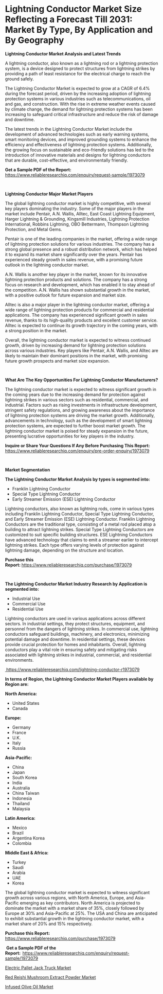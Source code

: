 <p><h1>Lightning Conductor Market Size Reflecting a Forecast Till 2031: Market By Type, By Application and By Geography</h1></p><p><strong>Lightning Conductor Market Analysis and Latest Trends</strong></p>
<p><p>A lightning conductor, also known as a lightning rod or a lightning protection system, is a device designed to protect structures from lightning strikes by providing a path of least resistance for the electrical charge to reach the ground safely.</p><p>The Lightning Conductor Market is expected to grow at a CAGR of 6.4% during the forecast period, driven by the increasing adoption of lightning protection systems in various industries such as telecommunications, oil and gas, and construction. With the rise in extreme weather events caused by climate change, the demand for lightning protection systems has been increasing to safeguard critical infrastructure and reduce the risk of damage and downtime.</p><p>The latest trends in the Lightning Conductor Market include the development of advanced technologies such as early warning systems, smart monitoring devices, and improved grounding systems to enhance the efficiency and effectiveness of lightning protection systems. Additionally, the growing focus on sustainable and eco-friendly solutions has led to the introduction of innovative materials and designs for lightning conductors that are durable, cost-effective, and environmentally friendly.</p></p>
<p><strong>Get a Sample PDF of the Report:&nbsp;</strong> <a href="https://www.reliableresearchiq.com/enquiry/request-sample/1973079">https://www.reliableresearchiq.com/enquiry/request-sample/1973079</a></p>
<p>&nbsp;</p>
<p><strong>Lightning Conductor Major Market Players</strong></p>
<p><p>The global lightning conductor market is highly competitive, with several key players dominating the industry. Some of the major players in the market include Pentair, A.N. Wallis, Alltec, East Coast Lightning Equipment, Harger Lightning & Grounding, Kingsmill Industries, Lightning Protection International, Robbins Lightning, OBO Bettermann, Thompson Lightning Protection, and Metal Gems.</p><p>Pentair is one of the leading companies in the market, offering a wide range of lightning protection solutions for various industries. The company has a strong global presence and a robust distribution network, which has helped it to expand its market share significantly over the years. Pentair has experienced steady growth in sales revenue, with a promising future outlook in the lightning conductor market.</p><p>A.N. Wallis is another key player in the market, known for its innovative lightning protection products and solutions. The company has a strong focus on research and development, which has enabled it to stay ahead of the competition. A.N. Wallis has shown substantial growth in the market, with a positive outlook for future expansion and market size.</p><p>Alltec is also a major player in the lightning conductor market, offering a wide range of lightning protection products for commercial and residential applications. The company has experienced significant growth in sales revenue, thanks to its high-quality products and excellent customer service. Alltec is expected to continue its growth trajectory in the coming years, with a strong position in the market.</p><p>Overall, the lightning conductor market is expected to witness continued growth, driven by increasing demand for lightning protection solutions across various industries. Key players like Pentair, A.N. Wallis, and Alltec are likely to maintain their dominant positions in the market, with promising future growth prospects and market size expansion.</p></p>
<p>&nbsp;</p>
<p><strong>What Are The Key Opportunities For Lightning Conductor Manufacturers?</strong></p>
<p><p>The lightning conductor market is expected to witness significant growth in the coming years due to the increasing demand for protection against lightning strikes in various sectors such as residential, commercial, and industrial. Factors such as rising investments in infrastructure development, stringent safety regulations, and growing awareness about the importance of lightning protection systems are driving the market growth. Additionally, advancements in technology, such as the development of smart lightning protection systems, are expected to further boost market growth. The lightning conductor market is poised for steady expansion in the future, presenting lucrative opportunities for key players in the industry.</p></p>
<p><strong>Inquire or Share Your Questions If Any Before Purchasing This Report:</strong> <a href="https://www.reliableresearchiq.com/enquiry/pre-order-enquiry/1973079">https://www.reliableresearchiq.com/enquiry/pre-order-enquiry/1973079</a></p>
<p>&nbsp;</p>
<p><strong>Market Segmentation</strong></p>
<p><strong>The Lightning Conductor Market Analysis by types is segmented into:</strong></p>
<p><ul><li>Franklin Lightning Conductor</li><li>Special Type Lightning Conductor</li><li>Early Streamer Emission (ESE) Lightning Conductor</li></ul></p>
<p><p>Lightning conductors, also known as lightning rods, come in various types including Franklin Lightning Conductor, Special Type Lightning Conductor, and Early Streamer Emission (ESE) Lightning Conductor. Franklin Lightning Conductors are the traditional type, consisting of a metal rod placed atop a building to attract lightning strikes. Special Type Lightning Conductors are customized to suit specific building structures. ESE Lightning Conductors have advanced technology that claims to emit a streamer earlier to intercept lightning strikes. Each type offers varying levels of protection against lightning damage, depending on the structure and location.</p></p>
<p><strong>Purchase this Report:&nbsp;</strong><a href="https://www.reliableresearchiq.com/purchase/1973079">https://www.reliableresearchiq.com/purchase/1973079</a></p>
<p>&nbsp;</p>
<p><strong>The Lightning Conductor Market Industry Research by Application is segmented into:</strong></p>
<p><ul><li>Industrial Use</li><li>Commercial Use</li><li>Residential Use</li></ul></p>
<p><p>Lightning conductors are used in various applications across different sectors. In industrial settings, they protect structures, equipment, and personnel from the dangers of lightning strikes. In commercial use, lightning conductors safeguard buildings, machinery, and electronics, minimizing potential damage and downtime. In residential settings, these devices provide crucial protection for homes and inhabitants. Overall, lightning conductors play a vital role in ensuring safety and mitigating risks associated with lightning strikes in industrial, commercial, and residential environments.</p></p>
<p><a href="https://www.reliableresearchiq.com/lightning-conductor-r1973079">&nbsp;https://www.reliableresearchiq.com/lightning-conductor-r1973079</a></p>
<p><strong>In terms of Region, the Lightning Conductor Market Players available by Region are:</strong></p>
<p>
    <p> <strong> North America: </strong>
        <ul>
            <li>United States</li>
            <li>Canada</li>
        </ul>
        </p> 
    <p> <strong> Europe: </strong>
        <ul>
            <li>Germany</li>
            <li>France</li>
            <li>U.K.</li>
            <li>Italy</li>
            <li>Russia</li>
        </ul>
        </p> 
    <p> <strong> Asia-Pacific: </strong>
        <ul>
            <li>China</li>
            <li>Japan</li>
            <li>South Korea</li>
            <li>India</li>
            <li>Australia</li>
            <li>China Taiwan</li>
            <li>Indonesia</li>
            <li>Thailand</li>
            <li>Malaysia</li>
        </ul>
        </p> 
    <p> <strong> Latin America: </strong>
        <ul>
            <li>Mexico</li>
            <li>Brazil</li>
            <li>Argentina Korea</li>
            <li>Colombia</li>
        </ul>
        </p> 
    <p> <strong> Middle East & Africa: </strong>
        <ul>
            <li>Turkey</li>
            <li>Saudi</li>
            <li>Arabia</li>
            <li>UAE</li>
            <li>Korea</li>
        </ul>
    </p>
    </p>
<p><p>The global lightning conductor market is expected to witness significant growth across various regions, with North America, Europe, and Asia-Pacific emerging as key contributors. North America is projected to dominate the market with a market share of 35%, closely followed by Europe at 30% and Asia-Pacific at 25%. The USA and China are anticipated to exhibit substantial growth in the lightning conductor market, with a market share of 20% and 15% respectively.</p></p>
<p><strong>Purchase this Report: </strong><a href="https://www.reliableresearchiq.com/purchase/1973079">https://www.reliableresearchiq.com/purchase/1973079</a></p>
<p>&nbsp;<strong>Get a Sample PDF of the Report:&nbsp;&nbsp;</strong><a href="https://www.reliableresearchiq.com/enquiry/request-sample/1973079">https://www.reliableresearchiq.com/enquiry/request-sample/1973079</a></p>
<p><strong></strong></p>
<p><p><a href="https://view.publitas.com/reportprime-1/electric-pallet-jack-truck-market-trends-focusing-on-electric-pallet-jack-truck-market-insight-and-forecast-analysis-2024-2031/">Electric Pallet Jack Truck Market</a></p><p><a href="https://github.com/hannahforsyth9786/Market-Research-Report-List-1/blob/main/red-reishi-mushroom-extract-powder-market.md">Red Reishi Mushroom Extract Powder Market</a></p><p><a href="https://github.com/eliyamanson4561/Market-Research-Report-List-1/blob/main/infused-olive-oil-market.md">Infused Olive Oil Market</a></p></p>